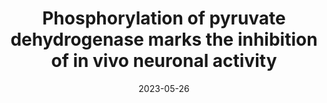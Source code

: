 ---
title: "Phosphorylation of pyruvate dehydrogenase marks the inhibition of in vivo neuronal activity"
date: "2023-05-26"
authors: "Yang D, Wang Y, Qi T, Zhang X, Shen L, Ma J, Pang Z, Lal NK, McClatchy DB, Wang K, Xie Y, Polli F, Maximov A, Augustine V, Cline HT, Yates JR III, Ye L"
reviewers: "Liu Z, and Shin C, Macdonald C, Fraser J"
image: "/static/img/reviews/2023_yang.png"

peer-review:
 - biorxiv_version: "2023.03.13.532494v1"
 - prereview_beta: "doi-10.1101-2023.03.13.532494"
---